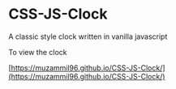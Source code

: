 # CSS-JS-Clock

A classic style clock written in vanilla javascript

To view the clock

[https://muzammil96.github.io/CSS-JS-Clock/](https://muzammil96.github.io/CSS-JS-Clock/)